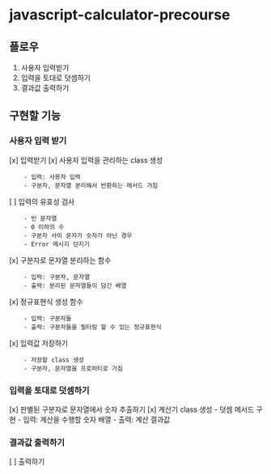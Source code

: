# javascript-calculator-precourse

## 플로우

1. 사용자 입력받기
2. 입력을 토대로 덧셈하기
3. 결과값 출력하기

## 구현할 기능

### 사용자 입력 받기

[x]  입력받기
[x]  사용자 입력을 관리하는 class 생성

        - 입력: 사용자 입력
        - 구분자, 문자열 분리해서 반환하는 메서드 가짐
[ ]  입력의 유효성 검사

        - 빈 문자열
        - 0 이하의 수
        - 구분자 사이 문자가 숫자가 아닌 경우
        - Error 메시지 던지기
[x] 구분자로 문자열 분리하는 함수

        - 입력: 구분자, 문자열
        - 출력: 분리된 문자열들이 담긴 배열
[x] 정규표현식 생성 함수

        - 입력: 구분자들
        - 출력: 구분자들을 필터링 할 수 있는 정규표현식
[x]  입력값 저장하기

        - 저장할 class 생성
        - 구분자, 문자열을 프로퍼티로 가짐

### 입력을 토대로 덧셈하기

[x] 판별된 구분자로 문자열에서 숫자 추출하기
[x] 계산기 class 생성
        - 덧셈 메서드 구현
        - 입력: 계산을 수행할 숫자 배열
        - 출력: 계산 결과값

### 결과값 출력하기

[ ] 출력하기
